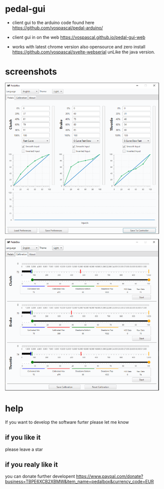 # pedal-gui
- client gui to the arduino code found here https://github.com/vospascal/pedal-arduino/

- client gui in on the web  https://vospascal.github.io/pedal-gui-web 
- works with latest chrome version also opensource and zero install https://github.com/vospascal/svelte-webserial unLike the java version.

# screenshots
![Alt text](pedals_tab.png?raw=true "pedals tab")

![Alt text](calibration_tab.png?raw=true "calibration tab")

# help
If you want to develop the software furter please let me know

## if you like it
please leave a star

## if you realy like it
you can donate further developent https://www.paypal.com/donate?business=TBPE6XCB2XBMW&item_name=pedalbox&currency_code=EUR
